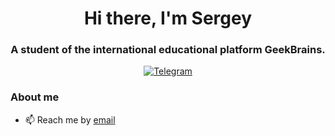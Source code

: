 <div id="header" align="center">
	<h1>Hi there, I'm Sergey </h1>
	<h3>A student of the international educational platform GeekBrains.</h3>
</div>
<div id="socials" align="center">
	<a href="https://t.me/NorthernAvenue">
		<img src="https://ru.freepik.com/free-vector/telegram-icon_3327555.htm#query=%D0%B8%D0%BA%D0%BE%D0%BD%D0%BA%D0%B8%20telegram&position=5&from_view=keyword" alt="Telegram"/> 
	</a>
</div>

### About me
- 📫 Reach me by [email](excusemegod@gmail.com)

